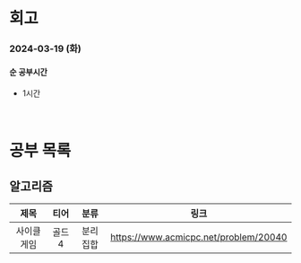 # 회고

### 2024-03-19 (화)

#### 순 공부시간

- 1시간

<br>

# 공부 목록

## 알고리즘

|    제목     |  티어  |   분류   |                 링크                  |
| :---------: | :----: | :------: | :-----------------------------------: |
| 사이클 게임 | 골드 4 | 분리집합 | https://www.acmicpc.net/problem/20040 |
